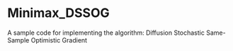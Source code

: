 # Minimax_DSSOG
A sample code for implementing the algorithm: Diffusion Stochastic Same-Sample Optimistic Gradient 
